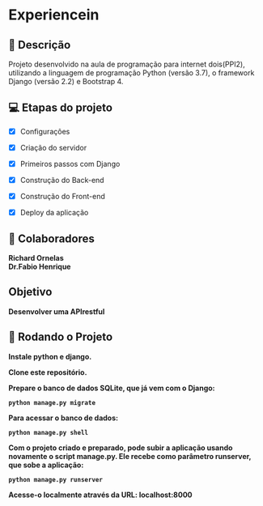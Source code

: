# Experiencein


## 📝  Descrição

Projeto desenvolvido  na aula de programação para internet dois(PPI2), utilizando a linguagem de programação Python (versão 3.7), o framework Django (versão 2.2) e Bootstrap 4.


## 💻 Etapas do projeto

- [x] Configuraçôes
- [x] Criação do servidor
- [x] Primeiros passos com Django
- [x] Construção do Back-end
- [x] Construção do Front-end
- [x] Deploy da aplicação


## 🤝 Colaboradores

<b>Richard Ornelas<br>
<b>Dr.Fabio Henrique<b>

##  Objetivo

Desenvolver uma APIrestful
  
## 🚀 Rodando o Projeto
Instale python e django.

Clone este repositório.

Prepare o banco de dados SQLite, que já vem com o Django:
```
python manage.py migrate
```
Para acessar o banco de dados:
```
python manage.py shell
```

Com o projeto criado e preparado, pode subir a aplicação usando novamente o script manage.py. Ele recebe como parâmetro runserver, que sobe a aplicação:
```
python manage.py runserver
```
Acesse-o localmente através da URL:
localhost:8000




